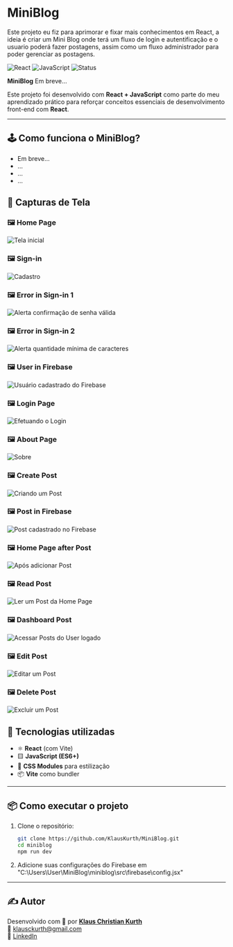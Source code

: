 # MiniBlog
Este projeto eu fiz para aprimorar e fixar mais conhecimentos em React, a ideia é criar um Mini Blog onde terá um fluxo de login e autentificação e o usuario poderá fazer postagens, assim como um fluxo administrador para poder gerenciar as postagens.


![React](https://img.shields.io/badge/React-18-blue?logo=react) 
![JavaScript](https://img.shields.io/badge/JavaScript-ES6-yellow?logo=javascript) 
![Status](https://img.shields.io/badge/status-projeto%20concluído-green)



**MiniBlog** Em breve...


Este projeto foi desenvolvido com **React + JavaScript** como parte do meu aprendizado prático para reforçar conceitos essenciais de desenvolvimento front-end com **React**.


---


## 🕹️ Como funciona o MiniBlog?

- Em breve...
- ...
- ...
- ...


## 📸 Capturas de Tela


### 🖼️ Home Page
![Tela inicial](./screenshots/home_page.png)

### 🖼️ Sign-in
![Cadastro](./screenshots/sign-in_page.png)

### 🖼️ Error in Sign-in 1
![Alerta confirmação de senha válida](./screenshots/error_confirm_passwd.png)

### 🖼️ Error in Sign-in 2
![Alerta quantidade mínima de caracteres](./screenshots/error_min_characters_for_psswd.png)

### 🖼️ User in Firebase
![Usuário cadastrado do Firebase](./screenshots/user_in_firebase.png)

### 🖼️ Login Page
![Efetuando o Login](./screenshots/login_page.png)

### 🖼️ About Page
![Sobre](./screenshots/about_page.png)

### 🖼️ Create Post
![Criando um Post](./screenshots/create_post.png)

### 🖼️ Post in Firebase
![Post cadastrado no Firebase](./screenshots/post_in_firebase.png)

### 🖼️ Home Page after Post
![Após adicionar Post](./screenshots/home_after_post.png)

### 🖼️ Read Post
![Ler um Post da Home Page](./screenshots/show_post.png)

### 🖼️ Dashboard Post
![Acessar Posts do User logado](./screenshots/dashboard_read_post.png)

### 🖼️ Edit Post
![Editar um Post](./screenshots/edit_post.png)

### 🖼️ Delete Post
![Excluir um Post](./screenshots/delete_post.png)



## 🚀 Tecnologias utilizadas

- ⚛️ **React** (com Vite)
- 🟨 **JavaScript (ES6+)**
- 💅 **CSS Modules** para estilização
- 📦 **Vite** como bundler

---

## 📦 Como executar o projeto

1. Clone o repositório:
   ```bash
   git clone https://github.com/KlausKurth/MiniBlog.git
   cd miniblog   
   npm run dev


2. Adicione suas configurações do Firebase em "C:\Users\User\MiniBlog\miniblog\src\firebase\config.jsx"
    

---


## ✍️ Autor

Desenvolvido com 💙 por **[Klaus Christian Kurth](https://github.com/KlausKurth)**  
📧 klausckurth@gmail.com  
🔗 [LinkedIn](https://www.linkedin.com/in/klaus-christian-kurth-soares-039937164/) 